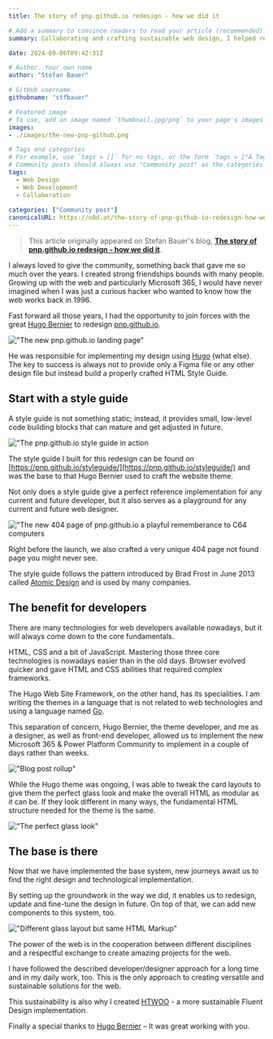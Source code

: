 ```yaml
---
title: The story of pnp.github.io redesign - how we did it

# Add a summary to convince readers to read your article (recommended). It will display on the homepage.
summary: Collaborating and crafting sustainable web design, I helped redesign pnp.github.io with a focus on Atomic Design principles and modular HTML/CSS.

date: 2024-09-06T09:42:31Z

# Author. Your own name
author: "Stefan Bauer"

# GitHub username.
githubname: "stfbauer"

# Featured image
# To use, add an image named `thumbnail.jpg/png` to your page's images folder. Make sure to replace the placeholder image
images:
- ./images/the-new-pnp-github.png

# Tags and categories
# For example, use `tags = []` for no tags, or the form `tags = ["A Tag", "Another Tag"]` for one or more tags.
# Community posts should always use "Community post" as the categories
tags:
  - Web Design
  - Web Development
  - Collaboration
  
categories: ["Community post"]
canonicalURL: https://n8d.at/the-story-of-pnp-github-io-redesign-how-we-did-it
---
```


> This article originally appeared on Stefan Bauer's blog, **[The story of pnp.github.io redesign - how we did it](https://n8d.at/the-story-of-pnp-github-io-redesign-how-we-did-it?utm_source=PnP&utm_medium=website&utm_campaign=blog)**.

I always loved to give the community, something back that gave me so much over the years. I created strong friendships bounds with many people. Growing up with the web and particularly Microsoft 365, I would have never imagined when I was just a curious hacker who wanted to know how the web works back in 1996.

Fast forward all those years, I had the opportunity to join forces with the great [Hugo Bernier](https://tahoeninja.blog/) to redesign [pnp.github.io](https://pnp.github.io).

!["The new pnp.github.io landing page"](./images/the-new-pnp-github.png)

He was responsible for implementing my design using [Hugo](https://gohugo.io) (what else). The key to success is always not to provide only a Figma file or any other design file but instead build a properly crafted HTML Style Guide.

## Start with a style guide

A style guide is not something static; instead, it provides small, low-level code building blocks that can mature and get adjusted in future.

!["The pnp.github.io style guide in action](./images/styleguide-for-pnp-github.png)

The style guide I built for this redesign can be found on [https://pnp.github.io/styleguide/](https://pnp.github.io/styleguide/) and was the base to that Hugo Bernier used to craft the website theme.

Not only does a style guide give a perfect reference implementation for any current and future developer, but it also serves as a playground for any current and future web designer.

!["The new 404 page of pnp.github.io a playful rememberance to C64 computers](./images/playing-with-good-memories.png)

Right before the launch, we also crafted a very unique 404 page not found page you might never see.

The style guide follows the pattern introduced by Brad Frost in June 2013 called [Atomic Design](https://bradfrost.com/blog/post/atomic-web-design/) and is used by many companies.

## The benefit for developers

There are many technologies for web developers available nowadays, but it will always come down to the core fundamentals. 

HTML, CSS and a bit of JavaScript. Mastering those three core technologies is nowadays easier than in the old days. Browser evolved quicker and gave HTML and CSS abilities that required complex frameworks.

The Hugo Web Site Framework, on the other hand, has its specialities. I am writing the themes in a language that is not related to web technologies and using a language named [Go](https://en.wikipedia.org/wiki/Go_(programming_language)).

This separation of concern, Hugo Bernier, the theme developer, and me as a designer, as well as front-end developer, allowed us to implement the new Microsoft 365 & Power Platform Community to implement in a couple of days rather than weeks. 

!["Blog post rollup"](./images/blog-post-roll-up.png)

While the Hugo theme was ongoing, I was able to tweak the card layouts to give them the perfect glass look and make the overall HTML as modular as it can be. If they look different in many ways, the fundamental HTML structure needed for the theme is the same.

!["The perfect glass look"](./images/perfect-glass-look.png)

## The base is there

Now that we have implemented the base system, new journeys await us to find the right design and technological implementation.

By setting up the groundwork in the way we did, it enables us to redesign, update and fine-tune the design in future. On top of that, we can add new components to this system, too.

!["Different glass layout but same HTML Markup"](./images/different-card-layout-but-the-same.png)

The power of the web is in the cooperation between different disciplines and a respectful exchange to create amazing projects for the web.

I have followed the described developer/designer approach for a long time and in my daily work, too. This is the only approach to creating versatile and sustainable solutions for the web.

This sustainability is also why I created [HTWOO](https://lab.n8d.studio/htwoo/) - a more sustainable Fluent Design implementation.

Finally a special thanks to [Hugo Bernier](https://tahoeninja.blog/) – It was great working with you.
